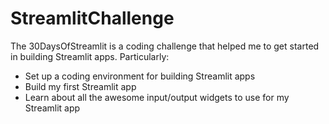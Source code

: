 # StreamlitChallenge

The 30DaysOfStreamlit is a coding challenge that helped me to get started in building Streamlit apps. Particularly:

* Set up a coding environment for building Streamlit apps
* Build my first Streamlit app
* Learn about all the awesome input/output widgets to use for my Streamlit app

